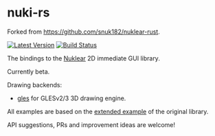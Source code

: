 nuki-rs
=======

Forked from https://github.com/snuk182/nuklear-rust.

[![Latest Version](https://img.shields.io/crates/v/nuki.svg)](https://crates.io/crates/nuki)
[![Build Status](https://ci.vaxpl.com/api/badges/rdst/nuki-rs/status.svg?ref=refs/heads/{{BRANCH_NAME}})](https://ci.vaxpl.com/rdst/nuki-rs)

The bindings to the [Nuklear](https://github.com/Immediate-Mode-UI/Nuklear) 2D immediate GUI library. 

Currently beta.

Drawing backends:
* [gles](https://github.com/varphone/nuki-backend-gles) for GLESv2/3 3D drawing engine.

All examples are based on the [extended example](https://github.com/Immediate-Mode-UI/Nuklear/blob/master/example/extended.c) of the original library.

API suggestions, PRs and improvement ideas are welcome! 
